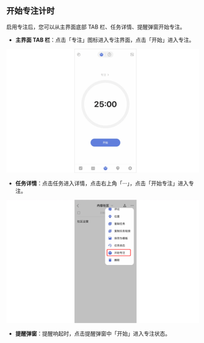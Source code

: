 ## 开始专注计时

启用专注后，您可以从主界面底部 TAB 栏、任务详情、提醒弹窗开始专注。

* **主界面 TAB 栏**：点击「专注」图标进入专注界面，点击「开始」进入专注。

![](../../images/ios/68.png)

* **任务详情**：点击任务进入详情，点击右上角「···」，点击「开始专注」进入专注。

![](../../images/ios/85.png)

* **提醒弹窗**：提醒响起时，点击提醒弹窗中「开始」进入专注状态。

